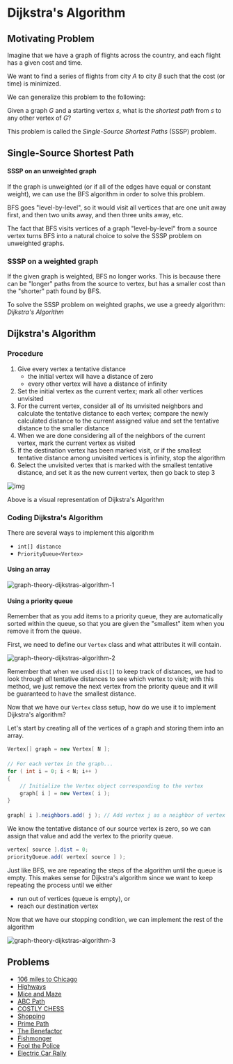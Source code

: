 # Dijkstra's Algorithm

## Motivating Problem

Imagine that we have a graph of flights across the country, and each flight has a given cost and time.

We want to find a series of flights from city _A_ to city _B_ such that the cost (or time) is minimized.

We can generalize this problem to the following:

Given a graph _G_ and a starting vertex _s_, what is the _shortest path_ from _s_ to any other vertex of _G_?

This problem is called the _Single-Source Shortest Paths_ (SSSP) problem.

## Single-Source Shortest Path

#### SSSP on an unweighted graph

If the graph is unweighted (or if all of the edges have equal or constant weight), we can use the BFS algorithm in order to solve this problem.

BFS goes "level-by-level", so it would visit all vertices that are one unit away first, and then two units away, and then three units away, etc.

The fact that BFS visits vertices of a graph "level-by-level" from a source vertex turns BFS into a natural choice to solve the SSSP problem on unweighted graphs.

### SSSP on a weighted graph

If the given graph is weighted, BFS no longer works. This is because there can be "longer" paths from the source to vertex, but has a smaller cost than the "shorter" path found by BFS.

To solve the SSSP problem on weighted graphs, we use a greedy algorithm: _Dijkstra's Algorithm_

## Dijkstra's Algorithm

### Procedure

1. Give every vertex a tentative distance
    - the initial vertex will have a distance of zero
    - every other vertex will have a distance of infinity
2. Set the initial vertex as the current vertex; mark all other vertices unvisited
3. For the current vertex, consider all of its unvisited neighbors and calculate the tentative distance to each vertex; compare the newly calculated distance to the current assigned value and set the tentative distance to the smaller distance
4. When we are done considering all of the neighbors of the current vertex, mark the current vertex as visited
5. If the destination vertex has been marked visit, or if the smallest tentative distance among unvisited vertices is infinity, stop the algorithm
6. Select the unvisited vertex that is marked with the smallest tentative distance, and set it as the new current vertex, then go back to step 3

![img](https://upload.wikimedia.org/wikipedia/commons/5/57/Dijkstra_Animation.gif)

Above is a visual representation of Dijkstra's Algorithm

### Coding Dijkstra's Algorithm

There are several ways to implement this algorithm
- `int[] distance`
- `PriorityQueue<Vertex>`

#### Using an array

![graph-theory-dijkstras-algorithm-1](..\..\..\resources\graph-theory-dijkstras-algorithm-1.png)

#### Using a priority queue

Remember that as you add items to a priority queue, they are automatically sorted within the queue, so that you are given the "smallest" item when you remove it from the queue.

First, we need to define our `Vertex` class and what attributes it will contain.

![graph-theory-dijkstras-algorithm-2](..\..\..\resources\graph-theory-dijkstras-algorithm-2.png)

Remember that when we used `dist[]` to keep track of distances, we had to look through _all_ tentative distances to see which vertex to visit; with this method, we just remove the next vertex from the priority queue and it will be guaranteed to have the smallest distance.

Now that we have our `Vertex` class setup, how do we use it to implement Dijkstra's algorithm?

Let's start by creating all of the vertices of a graph and storing them into an array.

```java
Vertex[] graph = new Vertex[ N ];

// For each vertex in the graph...
for ( int i = 0; i < N; i++ )
{
    // Initialize the Vertex object corresponding to the vertex
    graph[ i ] = new Vertex( i );
}

graph[ i ].neighbors.add( j ); // Add vertex j as a neighbor of vertex i
```

We know the tentative distance of our source vertex is zero, so we can assign that value and add the vertex to the priority queue.

```java
vertex[ source ].dist = 0;
priorityQueue.add( vertex[ source ] );
```

Just like BFS, we are repeating the steps of the algorithm until the queue is empty. This makes sense for Dijkstra's algorithm since we want to keep repeating the process until we either
- run out of vertices (queue is empty), or
- reach our destination vertex

Now that we have our stopping condition, we can implement the rest of the algorithm

![graph-theory-dijkstras-algorithm-3](..\..\..\resources\graph-theory-dijkstras-algorithm-3.png)

## Problems

- [106 miles to Chicago](http://www.spoj.com/problems/CHICAGO/)
- [Highways](http://www.spoj.com/problems/HIGHWAYS/)
- [Mice and Maze](http://www.spoj.com/problems/MICEMAZE/)
- [ABC Path](http://www.spoj.com/problems/ABCPATH/)
- [COSTLY CHESS](http://www.spoj.com/problems/CCHESS/)
- [Shopping](http://www.spoj.com/problems/SHOP/)
- [Prime Path](http://www.spoj.com/problems/PPATH/)
- [The Benefactor](http://www.spoj.com/problems/BENEFACT/)
- [Fishmonger](http://www.spoj.com/problems/FISHER/)
- [Fool the Police](http://www.spoj.com/problems/FPOLICE/)
- [Electric Car Rally](http://www.spoj.com/problems/CARRALLY/)
